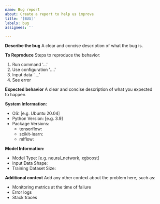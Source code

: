 ```yaml
---
name: Bug report
about: Create a report to help us improve
title: '[BUG]'
labels: bug
assignees: ''

---
```


**Describe the bug**
A clear and concise description of what the bug is.

**To Reproduce**
Steps to reproduce the behavior:
1. Run command '...'
2. Use configuration '....'
3. Input data '....'
4. See error

**Expected behavior**
A clear and concise description of what you expected to happen.

**System Information:**
 - OS: [e.g. Ubuntu 20.04]
 - Python Version: [e.g. 3.9]
 - Package Versions:
   - tensorflow: 
   - scikit-learn: 
   - mlflow: 

**Model Information:**
- Model Type: [e.g. neural_network, xgboost]
- Input Data Shape: 
- Training Dataset Size:

**Additional context**
Add any other context about the problem here, such as:
- Monitoring metrics at the time of failure
- Error logs
- Stack traces